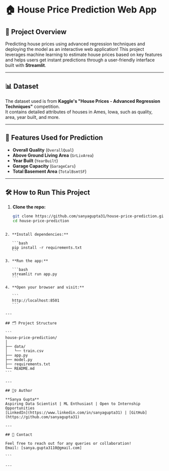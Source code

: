 
# 🏠 House Price Prediction Web App

## 🚀 Project Overview
Predicting house prices using advanced regression techniques and deploying the model as an interactive web application! This project leverages machine learning to estimate house prices based on key features and helps users get instant predictions through a user-friendly interface built with **Streamlit**.

---

## 📊 Dataset
The dataset used is from **Kaggle's "House Prices - Advanced Regression Techniques"** competition.  
It contains detailed attributes of houses in Ames, Iowa, such as quality, area, year built, and more.

---

## 🔑 Features Used for Prediction
- **Overall Quality** (`OverallQual`)  
- **Above Ground Living Area** (`GrLivArea`)  
- **Year Built** (`YearBuilt`)  
- **Garage Capacity** (`GarageCars`)  
- **Total Basement Area** (`TotalBsmtSF`)  

---

## 🛠️ How to Run This Project

1. **Clone the repo:**
   ```bash
   git clone https://github.com/sanyagupta31/house-price-prediction.git
   cd house-price-prediction
````

2. **Install dependencies:**

   ```bash
   pip install -r requirements.txt
   ```

3. **Run the app:**

   ```bash
   streamlit run app.py
   ```

4. **Open your browser and visit:**

   ```
   http://localhost:8501
   ```

---

## 🗂️ Project Structure

```
house-price-prediction/
│
├── data/
│   └── train.csv
├── app.py
├── model.py
├── requirements.txt
└── README.md
```

---

## 🙋‍♀️ Author

**Sanya Gupta**
Aspiring Data Scientist | ML Enthusiast | Open to Internship Opportunities
[LinkedIn](https://www.linkedin.com/in/sanyagupta31) | [GitHub](https://github.com/sanyagupta31)

---

## 📩 Contact

Feel free to reach out for any queries or collaboration!
Email: [sanya.gupta3110@gmail.com]

```

---

